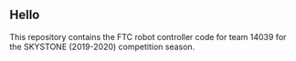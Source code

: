## Hello

This repository contains the FTC robot controller code for team 14039 for the SKYSTONE (2019-2020) competition season. 
